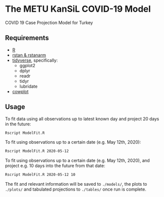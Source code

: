 # The METU KanSiL COVID-19 Model
COVID 19 Case Projection Model for Turkey

## Requirements

- [R](https://www.r-project.org) 
- [rstan & rstanarm](https://mc-stan.org/users/interfaces/rstanarm)
- [tidyverse](https://www.tidyverse.org), specifically:
  - ggplot2
  - dplyr
  - readr
  - tidyr
  - lubridate
- [cowplot](https://cran.r-project.org/web/packages/cowplot/)

## Usage

To fit data using all observations up to latest known day and project 20 days in the future: 
```sh
Rscript ModelFit.R
```

To fit using observations up to a certain date (e.g. May 12th, 2020):

```sh
Rscript ModelFit.R 2020-05-12
```

To fit using observations up to a certain date (e.g. May 12th, 2020), and project e.g. 10 days into the future from that date:

```sh
Rscript ModelFit.R 2020-05-12 10
```

The fit and relevant information will be saved to `./models/`, the plots to `./plots/` and tabulated projections to `./tables/` once run is complete.
